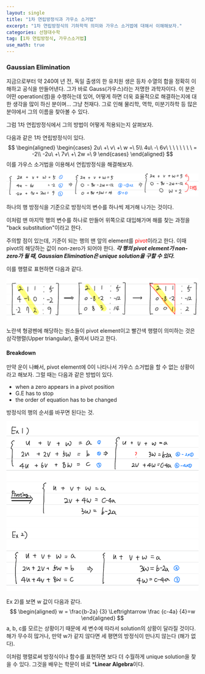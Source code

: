 ```yaml
---
layout: single
title: "1차 연립방정식과 가우소 소거법"
excerpt: "1차 연립방정식의 기하학적 의미와 가우스 소거법에 대해서 이해해보자."
categories: 선형대수학
tag: [1차 연립방정식, 가우스소거법]
use_math: true
---
```


### Gaussian Elimination

지금으로부터 약 240여 년 전, 독일 출생의 한 유치원 생은 등차 수열의 합을 정확히 이해하고 공식을 만들어낸다. 그가 바로 Gauss(가우스)라는 저명한 과학자이다. 이 분은 어떤 operation(셈)을 수행하는데 있어, 어떻게 하면 더욱 효율적으로 해결하는지에 대한 생각을 많이 하신 분이며... 그냥 천재다. 그로 인해 물리학, 역학, 미분기하학 등 많은 분야에서 그의 이름을 찾아볼 수 있다.

그럼 1차 연립방정식에서 그의 방법이 어떻게 적용되는지 살펴보자.

다음과 같은 1차 연립방정식이 있다.
$$
\begin{aligned}
\begin{cases} 2u\ +\ v\ +\ w =\ 5\\ 4u\ -\ 6v\ \ \ \ \ \ \  \  = -2\\ -2u\ +\ 7v\ +\ 2w =\ 9  \end{cases}
\end{aligned}
$$
이를 가우스 소거법을 이용해서 연립방정식을 해결해보자.

![image-20220321141650713](https://raw.githubusercontent.com/kjw9899/kjw9899.github.io/master/kjw9899/kjw9899.github.io/assets/images/image-20220321141650713.png)

하나의 행 방정식을 기준으로 방정식의 변수를 하나씩 제거해 나가는 것이다.

이처럼 맨 마지막 행의 변수를 하나로 만들어 위쪽으로 대입해가며 해를 찾는 과정을 "back substitution"이라고 한다.



주의할 점이 있는데, 기준이 되는 행의 맨 앞의 element를 <span style="color:  red">pivot</span>이라고 한다. 이때 pivot의 해당하는 값이 non-zero가 되어야 한다. ***각 행의 pivot element가 non-zero가 될 때, Gaussian Elimination은 unique solution을 구할 수 있다.***

이를 행렬로 표현하면 다음과 같다.

![image-20220321142113093](https://raw.githubusercontent.com/kjw9899/kjw9899.github.io/master/kjw9899/kjw9899.github.io/assets/images/image-20220321142113093.png)

노란색 형광펜에 해당하는 원소들이 pivot element이고 빨간색 행렬이 의미하는 것은 삼각행렬(Upper triangular), 줄여서 U라고 한다.



#### Breakdown

만약 운이 나빠서, pivot element에 0이 나타나서 가우스 소거법을 할 수 없는 상황이라고 해보자. 그럴 때는 다음과 같은 방법이 있다.

* when a zero appears in a pivot position
* G.E has to stop
* the order of equation has to be changed

방정식의 행의 순서를 바꾸면 된다는 것.

![image-20220321142505514](https://raw.githubusercontent.com/kjw9899/kjw9899.github.io/master/kjw9899/kjw9899.github.io/assets/images/image-20220321142505514.png)

Ex 2)를 보면 w 값이 다음과 같다.
$$
\begin{aligned}
w = \frac{b-2a} {3} \Leftrightarrow \frac {c-4a} {4}=w
\end{aligned}
$$
a, b, c를 모르는 상황이기 때문에 세 변수에 따라서 solution의 상황이 달라질 것이다. 해가 무수히 많거나, 만약 w가 같지 않다면 세 평면의 방정식이 만나지 않는다 (해가 없다).



이처럼 행렬로써 방정식이나 함수를 표현하면 보다 더 수월하게 unique solution을 찾을 수 있다. 그것을 배우는 학문이 바로 ***Linear Algebra**이다.
